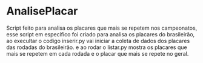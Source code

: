 # AnalisePlacar

Script feito para analisa os placares que mais se repetem nos campeonatos, esse script em especifico foi criado para analisa os placares do brasileirão, ao execultar o codigo inserir.py vai iniciar a coleta de dados dos placares das rodadas do brasileirão. e ao rodar o listar.py mostra os placares que mais se repetem em cada rodada e o placar que mais se repete no geral.